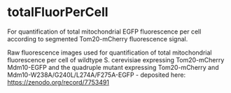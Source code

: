 # totalFluorPerCell

For quantification of total mitochondrial EGFP fluorescence per cell according to segmented Tom20-mCherry fluorescence signal.

Raw fluorescence images used for quantification of total mitochondrial fluorescence per cell of wildtype S. cerevisiae expressing Tom20-mCherry Mdm10-EGFP
and the quadruple mutant expressing Tom20-mCherry and Mdm10-W238A/G240L/L274A/F275A-EGFP - deposited here: https://zenodo.org/record/7753491
